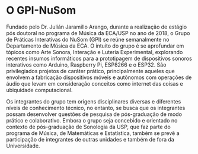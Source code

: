 # O GPI-NuSom

Fundado pelo Dr. Julián Jaramillo Arango, durante a realização de estágio pós doutoral no programa de Música da ECA/USP no ano de 2018, o Grupo de Práticas Interativas do NuSom \(GPI\) se reúne semanalmente no Departamento de Música da ECA. O intuito do grupo é se aprofundar em tópicos como Arte Sonora, Interação e Luteria Experimental, explorando recentes insumos informáticos para a prototipagem de dispositivos sonoros interativos como Arduino, Raspberry Pi, ESP8266 e o ESP32. São privilegiados projetos de caráter prático, principalmente aqueles que envolvem a fabricação dispositivos móveis e autônomos com operações de áudio que levam em consideração conceitos como internet das coisas e ubiquidade computacional. 

Os integrantes do grupo tem origens disciplinares diversas e diferentes níveis de conhecimento técnico, no entanto, se busca que os integrantes possam desenvolver questões de pesquisa de pós-graduação de modo prático e colaborativo. Embora o grupo seja concebido e orientado no contexto de pós-graduação de Sonologia da USP, que faz parte do programa de Música, de Matemáticas e Estatística, também se prevê a participação de integrantes de outras unidades e também de fora da Universidade.

